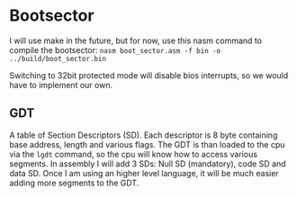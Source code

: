 # Bootsector

I will use make in the future, but for now, use this nasm command to compile the bootsector:
`nasm boot_sector.asm -f bin -o ../build/boot_sector.bin`

Switching to 32bit protected mode will disable bios interrupts, so we would have to implement our own.

## GDT

A table of Section Descriptors (SD). Each descriptor is 8 byte containing base address, length and various flags.
The GDT is than loaded to the cpu via the `lgdt` command, so the cpu will know how to access various segments.
In assembly I will add 3 SDs: Null SD (mandatory), code SD and data SD. Once I am using an higher level language, 
it will be much easier adding more segments to the GDT.